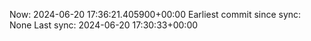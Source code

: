 Now: 2024-06-20 17:36:21.405900+00:00 Earliest commit since sync: None Last sync: 2024-06-20 17:30:33+00:00
